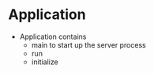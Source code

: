 # Application

- Application contains
  - main to start up the server process
  - run
  - initialize
